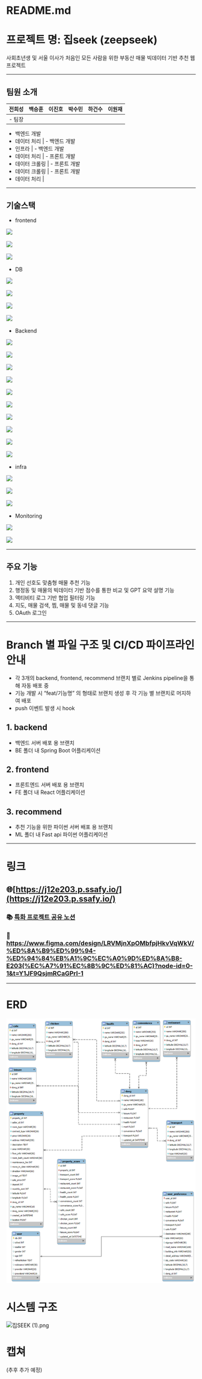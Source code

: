# README.md

# 프로젝트 명: 집seek (zeepseek)

사회초년생 및 서울 이사가 처음인 모든 사람을 위한 부동산 매물 빅데이터 기반 추천  웹 프로젝트

---

## 팀원 소개

| **전희성** | **백승훈** | **이진호** | **박수민** | **하건수** | **이원재** |
| --- | --- | --- | --- | --- | --- |
| - 팀장 <br>
- 백엔드 개발 <br>
- 데이터 처리 | - 백엔드 개발 <br>
- 인프라 | - 백엔드 개발 <br>
- 데이터 처리 | - 프론트 개발 <br>
- 데이터 크롤링 | - 프론트 개발 <br>
- 데이터 크롤링 | - 프론트 개발 <br>
- 데이터 처리 |

---

## 기술스택

- frontend

![](https://noticon-static.tammolo.com/dgggcrkxq/image/upload/v1566919941/noticon/bwij1af50rjj0fiyjtci.png)

![](https://noticon-static.tammolo.com/dgggcrkxq/image/upload/v1566557331/noticon/d5hqar2idkoefh6fjtpu.png)

![](https://noticon-static.tammolo.com/dgggcrkxq/image/upload/v1567008394/noticon/ohybolu4ensol1gzqas1.png)

- DB

![](https://noticon-static.tammolo.com/dgggcrkxq/image/upload/v1566913591/noticon/e2bd9zw78n6zw6his4bd.png)

![](https://noticon-static.tammolo.com/dgggcrkxq/image/upload/v1738119093/noticon/wjtjrftibcvlcmfsvvt7.png)

![](https://noticon-static.tammolo.com/dgggcrkxq/image/upload/v1566913679/noticon/xlnsjihvjxllech0hawu.png)

![](https://noticon-static.tammolo.com/dgggcrkxq/image/upload/v1629987704/noticon/u9ewmgf7xxic5us7pnhn.png)

- Backend

![](https://noticon-static.tammolo.com/dgggcrkxq/image/upload/v1566913897/noticon/xbvewg1m3azbpnrzck1k.png)

![](https://noticon-static.tammolo.com/dgggcrkxq/image/upload/v1566791609/noticon/nen1y11gazeqhejw7nm1.png)

![](https://noticon-static.tammolo.com/dgggcrkxq/image/upload/v1567008187/noticon/m4oad4rbf65fjszx0did.png)

![](https://noticon-static.tammolo.com/dgggcrkxq/image/upload/v1635226310/noticon/f0q3lhbfi2qmamrjla4e.png)

![](https://noticon-static.tammolo.com/dgggcrkxq/image/upload/v1566778017/noticon/ytjm1rralodyhvuggrpu.png)

![](https://noticon-static.tammolo.com/dgggcrkxq/image/upload/v1683870544/noticon/tvx93esgtcbrcnlvoerv.png)

![](https://noticon-static.tammolo.com/dgggcrkxq/image/upload/v1609094551/noticon/gkcjchloc7f7khlsyyyy.png)

![](https://noticon-static.tammolo.com/dgggcrkxq/image/upload/v1576325989/noticon/rcwm9dy0hu6cbjowbfwi.png)

![](https://noticon-static.tammolo.com/dgggcrkxq/image/upload/v1685082263/noticon/jo70lolpscz63hznweoe.png)

![](https://noticon-static.tammolo.com/dgggcrkxq/image/upload/v1566912632/noticon/konazfwbuwdnn43mcqux.png)

- infra

![](https://noticon-static.tammolo.com/dgggcrkxq/image/upload/v1566914173/noticon/kos1xkevxtr81zgwvyoe.svg)

![](https://noticon-static.tammolo.com/dgggcrkxq/image/upload/v1566913255/noticon/xbroxmdmksvebf3v6v8v.gif)

![](https://noticon-static.tammolo.com/dgggcrkxq/image/upload/v1567128851/noticon/ekuf9zj2kopbmxtvr5rc.png)

- Monitoring

![](https://noticon-static.tammolo.com/dgggcrkxq/image/upload/v1629972026/noticon/msnfa0h6o32dpi7gipyv.png)

![](https://noticon-static.tammolo.com/dgggcrkxq/image/upload/v1687244485/noticon/voyvwrngzlxbs8n6zhsk.png)

---

## 주요 기능

1. 개인 선호도 맞춤형 매물 추천 기능
2. 행정동 및 매물의 빅데이터 기반 점수를 통한 비교 및 GPT 요약 설명 기능 
3. 액티비티 로그 기반 협업 필터링 기능
4. 지도, 매물 검색, 찜, 매물 및 동네 댓글 기능
5. OAuth 로그인

---

# Branch 별 파일 구조 및 CI/CD 파이프라인 안내

- 각 3개의 backend, frontend, recommend 브랜치 별로 Jenkins pipeline을 통해 자동 배포 중
- 기능 개발 시 “feat/기능명” 의 형태로 브랜치 생성 후 각 기능 별 브랜치로 머지하여 배포
- push 이벤트 발생 시 hook

## 1. backend

- 백엔드 서버 배포 용 브랜치
- BE 폴더 내 Spring Boot 어플리케이션

## 2. frontend

- 프론트엔드 서버 배포 용 브랜치
- FE 폴더 내 React 어플리케이션

## 3. recommend

- 추천 기능을 위한 파이썬 서버 배포 용 브랜치
- ML 폴더 내 Fast api 파이썬 어플리케이션

---

# 링크

## 🌐[https://j12e203.p.ssafy.io/](https://j12e203.p.ssafy.io/)

### 📚 [특화 프로젝트 공유 노션](https://www.notion.so/1ad3e02603998064b5b4e0ffd79cb0b2?pvs=21)

### 🎨 https://www.figma.com/design/LRVMjnXpOMbfpjHkvVqWkV/%ED%8A%B9%ED%99%94-%ED%94%84%EB%A1%9C%EC%A0%9D%ED%8A%B8-E203(%EC%A7%91%EC%8B%9C%ED%81%AC)?node-id=0-1&t=Y1JF9QsjmRCaGPrI-1

---

# ERD

![mysql_erd.png](mysql_erd.png)

# 시스템 구조

![집SEEK (1).png](%EC%A7%91SEEK_(1).png)

# 캡쳐

(추후 추가 예정)
